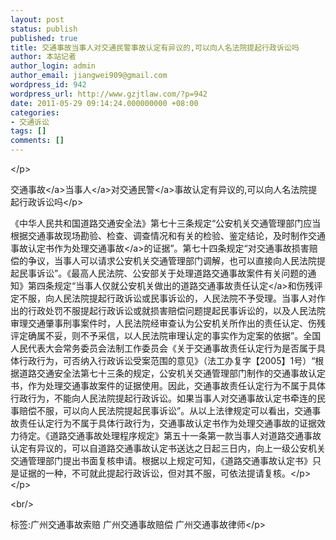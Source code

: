 ```yaml
---
layout: post
status: publish
published: true
title: 交通事故当事人对交通民警事故认定有异议的,可以向人名法院提起行政诉讼吗
author: 本站记者
author_login: admin
author_email: jiangwei909@gmail.com
wordpress_id: 942
wordpress_url: http://www.gzjtlaw.com/?p=942
date: 2011-05-29 09:14:24.000000000 +08:00
categories:
- 交通诉讼
tags: []
comments: []
---
```

<p><p><&#47;p><p><a>交通事故<&#47;a><a>当事人<&#47;a>对交通<a>民警<&#47;a>事故认定有异议的,可以向人名法院提起行政诉讼吗<&#47;p><p>《中华人民共和国道路交通安全法》第七十三条规定&ldquo;公安机关交通管理部门应当根据交通事故现场勘验、检查、调查情况和有关的检验、鉴定结论，及时制作交通事故认定书作为<a>处理交通事故<&#47;a>的证据&rdquo;。第七十四条规定&ldquo;对交通事故损害赔偿的争议，当事人可以请求公安机关交通管理部门调解，也可以直接向人民法院提起民事诉讼&rdquo;。《最高人民法院、公安部关于处理道路交通事故案件有关问题的通知》第四条规定&ldquo;当事人仅就公安机关做出的道路<a>交通事故责任认定<&#47;a>和伤残评定不服，向人民法院提起行政诉讼或民事诉讼的，人民法院不予受理。当事人对作出的行政处罚不服提起行政诉讼或就损害赔偿问题提起民事诉讼的，以及人民法院审理交通肇事刑事案件时，人民法院经审查认为公安机关所作出的责任认定、伤残评定确属不妥，则不予采信，以人民法院审理认定的事实作为定案的依据&rdquo;。全国人民代表大会常务委员会法制工作委员会《关于交通事故责任认定行为是否属于具体行政行为，可否纳入行政诉讼受案范围的意见》（法工办复字【2005】1号）&ldquo;根据道路交通安全法第七十三条的规定，公安机关交通管理部门制作的交通事故认定书，作为处理交通事故案件的证据使用。因此，交通事故责任认定行为不属于具体行政行为，不能向人民法院提起行政诉讼。如果当事人对交通事故认定书牵连的民事赔偿不服，可以向人民法院提起民事诉讼&rdquo;。从以上法律规定可以看出，交通事故责任认定行为不属于具体行政行为，交通事故认定书作为处理交通事故的证据效力待定。《道路交通事故处理程序规定》第五十一条第一款当事人对道路交通事故认定有异议的，可以自道路交通事故认定书送达之日起三日内，向上一级公安机关交通管理部门提出书面复核申请。根据以上规定可知，《道路交通事故认定书》只是证据的一种，不可就此提起行政诉讼，但对其不服，可依法提请复核。<&#47;p><&#47;p><br&#47;><p>标签:广州交通事故索赔 广州交通事故赔偿 广州交通事故律师<&#47;p>
